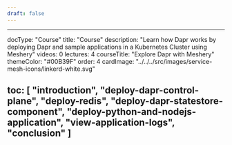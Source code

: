 ```yaml
---
draft: false
---
```


---
docType: "Course"
title: "Course"
description: "Learn how Dapr works by deploying Dapr and sample applications in a Kubernetes Cluster using Meshery"
videos: 0
lectures: 4
courseTitle: "Explore Dapr with Meshery"
themeColor: "#00B39F"
order: 4
cardImage: "../../../src/images/service-mesh-icons/linkerd-white.svg"

toc:
  [
    "introduction",
    "deploy-dapr-control-plane",
    "deploy-redis",
    "deploy-dapr-statestore-component",
    "deploy-python-and-nodejs-application",
    "view-application-logs",
    "conclusion"
  ]
---